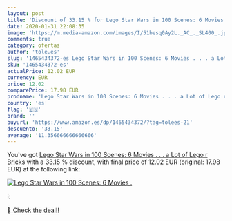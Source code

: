 ```yaml
---
layout: post
title: 'Discount of 33.15 % for Lego Star Wars in 100 Scenes: 6 Movies .'
date: 2020-01-31 22:08:35
image: 'https://m.media-amazon.com/images/I/51besq0Ay2L._AC_._SL400_.jpg'
comments: true
category: ofertas
author: 'tole.es'
slug: '1465434372-es Lego Star Wars in 100 Scenes: 6 Movies . . . a Lot of Lego...'
sku: '1465434372-es'
actualPrice: 12.02 EUR
currency: EUR
price: 12.02
comparePrice: 17.98 EUR
prodname: 'Lego Star Wars in 100 Scenes: 6 Movies . . . a Lot of Lego r  Bricks'
country: 'es'
flag: '🇪🇸'
brand: ''
buyurl: 'https://www.amazon.es/dp/1465434372/?tag=tolees-21'
descuento: '33.15'
average: '11.356666666666666'
---
```


You've got [Lego Star Wars in 100 Scenes: 6 Movies . . . a Lot of Lego r  Bricks](https://www.amazon.es/dp/1465434372/?tag=tolees-21) with a  33.15 % discount, with final price of 12.02 EUR (original: 17.98 EUR) at the following link:

[![Lego Star Wars in 100 Scenes: 6 Movies .](https://m.media-amazon.com/images/I/51besq0Ay2L._AC_._SL400_.jpg)](https://www.amazon.es/dp/1465434372/?tag=tolees-21)

ℹ️:


[🛒 Check the deal!!](https://www.amazon.es/dp/1465434372/?tag=tolees-21)
